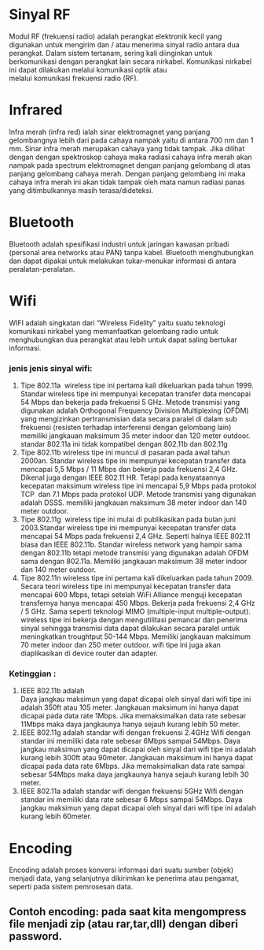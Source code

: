 # Sinyal RF
Modul RF (frekuensi radio) adalah perangkat elektronik kecil yang digunakan untuk mengirim dan / atau menerima sinyal radio antara dua perangkat. Dalam sistem tertanam, sering kali diinginkan untuk berkomunikasi dengan perangkat lain secara nirkabel. Komunikasi nirkabel ini dapat dilakukan melalui komunikasi optik atau melalui komunikasi frekuensi radio (RF).

# Infrared
Infra merah (infra red) ialah sinar elektromagnet yang panjang gelombangnya lebih dari pada cahaya nampak yaitu di antara 700 nm dan 1 mm. Sinar infra merah merupakan cahaya yang tidak tampak. Jika dilihat dengan dengan spektroskop cahaya maka radiasi cahaya infra merah akan nampak pada spectrum elektromagnet dengan panjang gelombang di atas panjang gelombang cahaya merah. Dengan panjang gelombang ini maka cahaya infra merah ini akan tidak tampak oleh mata namun radiasi panas yang ditimbulkannya masih terasa/dideteksi.

# Bluetooth
Bluetooth adalah spesifikasi industri untuk jaringan kawasan pribadi (personal area networks atau PAN) tanpa kabel. Bluetooth menghubungkan dan dapat dipakai untuk melakukan tukar-menukar informasi di antara peralatan-peralatan.

# Wifi
WIFI adalah singkatan dari “Wireless Fidelity” yaitu suatu teknologi komunikasi nirkabel yang memanfaatkan gelombang radio untuk menghubungkan dua perangkat atau lebih untuk dapat saling bertukar informasi.
### jenis jenis sinyal wifi:
1. Tipe 802.11a 
wireless tipe ini pertama kali dikeluarkan pada tahun 1999. Standar wireless tipe ini mempunyai kecepatan transfer data mencapai 54 Mbps dan bekerja pada frekuensi 5 GHz.
Metode transmisi yang digunakan adalah Orthogonal Frequency Division Multiplexing (OFDM)
yang mengizinkan pertransmisian data secara paralel di dalam sub frekuensi (resisten terhadap interferensi dengan gelombang lain) memiliki jangkauan maksimum 35 meter indoor dan 120 meter outdoor. standar 802.11a ini tidak kompatibel dengan 802.11b dan 802.11g
2. Tipe 802.11b
wireless tipe ini muncul di pasaran pada awal tahun 2000an. Standar wireless tipe ini mempunyai kecepatan transfer data mencapai 5,5 Mbps / 11 Mbps dan bekerja pada
frekuensi 2,4 GHz. Dikenal juga dengan IEEE 802.11 HR. Tetapi pada kenyataannya kecepatan maksimum wireless tipe ini mencapai 5,9 Mbps pada protokol TCP  dan 7.1 Mbps pada protokol UDP. Metode transmisi yang digunakan adalah DSSS. memiliki jangkauan maksimum 38 meter indoor dan 140 meter outdoor.
3. Tipe 802.11g
 wireless tipe ini mulai di publikasikan pada bulan juni 2003.Standar wireless tipe ini mempunyai kecepatan transfer data mencapai 54 Mbps pada frekuensi 2,4 GHz. Seperti halnya IEEE 802.11 biasa dan IEEE 802.11b. Standar wireless network yang hampir sama dengan 802.11b tetapi metode transmisi yang digunakan adalah OFDM sama dengan 802.11a. Memiliki jangkauan maksimum 38 meter indoor dan 140 meter outdoor.
4. Tipe 802.11n
wireless tipe ini pertama kali dikeluarkan pada tahun 2009. Secara teori wireless tipe ini mempunyai kecepatan transfer data mencapai 600 Mbps, tetapi setelah WiFi Alliance menguji kecepatan transfernya hanya mencapai 450 Mbps. Bekerja pada frekuensi 2,4 GHz / 5 GHz.
Sama seperti teknologi MIMO (multiple-input multiple-output). wireless tipe ini bekerja dengan mengutilitasi pemancar dan penerima sinyal sehingga transmisi data dapat dilakukan secara paralel untuk meningkatkan troughtput 50-144 Mbps. Memiliki jangkauan maksimum 70 meter indoor dan 250 meter outdoor. wifi tipe ini juga akan diaplikasikan di device router dan adapter.
### Ketinggian :
1. IEEE 802.11b adalah  
Daya jangkau maksimun yang dapat dicapai oleh sinyal dari wifi tipe ini adalah 350ft atau 105 meter. Jangkauan maksimum ini hanya dapat dicapai pada data rate 1Mbps. Jika memaksimalkan data rate sebesar 11Mbps maka daya jangkaunya hanya sejauh kurang lebih 50 meter.
2. IEEE 802.11g adalah standar wifi dengan frekuensi 2.4GHz
Wifi dengan standar ini memiliki data rate sebesar 6Mbps sampai 54Mbps. Daya jangkau maksimun yang dapat dicapai oleh sinyal dari wifi tipe ini adalah kurang lebih 300ft atau 90meter. Jangkauan maksimum ini hanya dapat dicapai pada data rate 6Mbps. Jika memaksimalkan data rate sampai sebesar 54Mbps maka daya jangkaunya hanya sejauh kurang lebih 30 meter. 
3. IEEE 802.11a adalah standar wifi dengan frekuensi 5GHz
Wifi dengan standar ini memiliki data rate sebesar 6 Mbps sampai 54Mbps. Daya jangkau maksimun yang dapat dicapai oleh sinyal dari wifi tipe ini adalah kurang lebih 60meter. 

# Encoding
Encoding adalah proses konversi informasi dari suatu sumber (objek) menjadi data, yang selanjutnya dikirimkan ke penerima atau pengamat, seperti pada sistem pemrosesan data.
## Contoh encoding: pada saat kita mengompress file menjadi zip (atau rar,tar,dll) dengan diberi password. 
